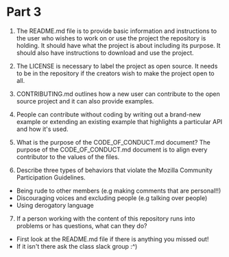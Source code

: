 # Part 3


1. The README.md file is to provide basic information and instructions to the user who wishes to work on or use the project the repository is holding. It should have what the project is about including its purpose. It should also have instructions to download and use the project.

2. The LICENSE is necessary to label the project as open source. It needs to be in the repository if the creators wish to make the project open to all.

3. CONTRIBUTING.md outlines how a new user can contribute to the open source project and it can also provide examples.

4. People can contribute without coding by writing out a brand-new example or extending an existing example that highlights a particular API and how it's used.

5. What is the purpose of the CODE_OF_CONDUCT.md document?
The purpose of the CODE_OF_CONDUCT.md document is to align every contributor to the values of the files. 

6. Describe three types of behaviors that violate the Mozilla Community Participation Guidelines.

- Being rude to other members (e.g making comments that are personal!!)
- Discouraging voices and excluding people (e.g talking over people)
- Using derogatory language

7. If a person working with the content of this repository runs into problems or has questions, what can they do?

- First look at the README.md file if there is anything you missed out!
- If it isn't there ask the class slack group :^)
